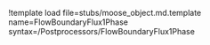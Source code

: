 !template load file=stubs/moose_object.md.template name=FlowBoundaryFlux1Phase syntax=/Postprocessors/FlowBoundaryFlux1Phase